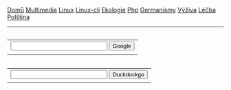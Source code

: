 <meta charset="UTF-8">
<base target="_blank">


[Domů](index.php) [Multimedia](mm.php) [Linux](linux.php) [Linux-cli](linux-cli.php) [Ekologie](ekologie.php) [Php](php.php) [Germanismy](germanismy.php) [Výživa](vyziva.php) [Léčba](lecba.php) [Polština](polstina.php)

<hr>

<form method="get" action="http://www.google.com/search">


<table border="0" align="left" cellpadding="0">
<tr><td>
<input type="text"   name="q" size="25"
maxlength="255" value="" />
<input type="submit" value="Google" /></td></tr>
<tr><td align="left" style="font-size:75%">

</td></tr></table>

</form>

<br />

<form method="get" action="https://duckduckgo.com/?q=%s">


<table border="0" align="left" cellpadding="0">
<tr><td>
<input type="text"   name="q" size="25"
maxlength="255" value="" />
<input type="submit" value="Duckduckgo" /></td></tr>
<tr><td align="left" style="font-size:75%">

</td></tr></table>

</form>
<br />
